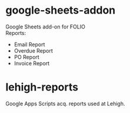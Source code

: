 # google-sheets-addon
Google Sheets add-on for FOLIO 
<br>
Reports:
* Email Report
* Overdue Report
* PO Report
* Invoice Report

# lehigh-reports
Google Apps Scripts acq. reports used at Lehigh.  
